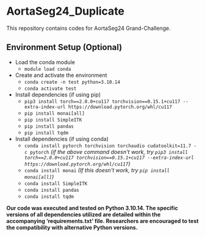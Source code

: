 # AortaSeg24_Duplicate
This repository contains codes for AortaSeg24 Grand-Challenge.  

## Environment Setup (Optional)
- Load the conda module
  - ```module load conda```
- Create and activate the environment
  - ```conda create -n test python=3.10.14```
  - ```conda activate test```
- Install dependencies (if using pip)
  - ```pip3 install torch==2.0.0+cu117 torchvision==0.15.1+cu117 --extra-index-url https://download.pytorch.org/whl/cu117```
  - ```pip install monai[all]```
  - ```pip install SimpleITK```
  - ```pip install pandas```
  - ```pip install tqdm```
- Install dependencies (if using conda)
  - ```conda install pytorch torchvision torchaudio cudatoolkit=11.7 -c pytorch```
    _(if the above command doesn't work, try ```pip3 install torch==2.0.0+cu117 torchvision==0.15.1+cu117 --extra-index-url https://download.pytorch.org/whl/cu117```)_
  - ```conda install monai``` _(If this doesn't work, try ```pip install monai[all]```)_
  - ```conda install SimpleITK```
  - ```conda install pandas```
  - ```conda install tqdm```
    
**Our code was executed and tested on Python 3.10.14. The specific versions of all dependencies utilized are detailed within the accompanying ‘requirements.txt’ file. Researchers are encouraged to test the compatibility with alternative Python versions.**

  
